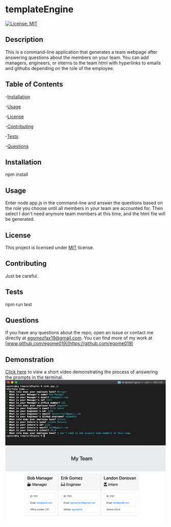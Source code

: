 # templateEngine

  [![License: MIT](https://img.shields.io/badge/License-MIT-orange.svg)](https://opensource.org/licenses/MIT)

  ## Description

  This is a command-line application that generates a team webpage after answering questions about the members on your team. You can add managers, engineers, or interns to the team html with hyperlinks to emails and githubs depending on the role of the employee.

  ## Table of Contents

  -[Installation](#installation)

  -[Usage](#Usage)

  -[License](#license)

  -[Contributing](#contributing)

  -[Tests](#tests)

  -[Questions](#questions)

  ## Installation

  npm install

  ## Usage

  Enter node app.js in the command-line and answer the questions based on the role you choose until all members in your team are accounted for. Then select I don't need anymore team members at this time, and the html file will be generated.

  ## License

  This project is licensed under [MIT](https://opensource.org/licenses/MIT) license.

  ## Contributing

  Just be careful.

  ## Tests

  npm run test

  ## Questions

  If you have any questions about the repo, open an issue or contact me directly at egomezfax19@gmail.com. You can find more of my work at [www.github.com/egome019](https://github.com/egome019)
  
  ## Demonstration
  [Click here](https://drive.google.com/file/d/12GXgN9qMARc4g3CGjBrcQz0oxzUI9_r9/view) to view a short video demonstrating the process of answering the prompts in the terminal.
  ![](assets/teamWebpageTerminal.png)
  ![](assets/teamWebpage.png)

  
